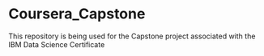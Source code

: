 # Coursera_Capstone
This repository is being used for the Capstone project associated with the IBM Data Science Certificate
